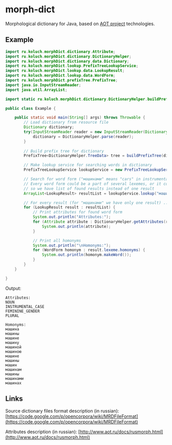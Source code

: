 # morph-dict

Morphological dictionary for Java, based on [AOT project](http://aot.ru) technologies.

## Example
```java
import ru.koluch.morphDict.dictionary.Attribute;
import ru.koluch.morphDict.dictionary.DictionaryHelper;
import ru.koluch.morphDict.dictionary.data.Dictionary;
import ru.koluch.morphDict.lookup.PrefixTreeLookupService;
import ru.koluch.morphDict.lookup.data.LookupResult;
import ru.koluch.morphDict.lookup.data.WordForm;
import ru.koluch.morphDict.prefixTree.PrefixTree;
import java.io.InputStreamReader;
import java.util.ArrayList;

import static ru.koluch.morphDict.dictionary.DictionaryHelper.buildPrefixTree;

public class Example {

    public static void main(String[] args) throws Throwable {
        // Load dictionary from resource file
        Dictionary dictionary;
        try(InputStreamReader reader = new InputStreamReader(Dictionary.class.getResourceAsStream("/morphs.mrd"), "UTF-8")) {
            dictionary = DictionaryHelper.parse(reader);
        }
       
        // Build prefix tree for dictionary
        PrefixTree<DictionaryHelper.TreeData> tree = buildPrefixTree(dictionary);

        // Make lookup service for searching words in dictionary
        PrefixTreeLookupService lookupService = new PrefixTreeLookupService(dictionary, tree);

        // Search for word form ("машинами" means "cars" in instrumental case)
        // Every word form could be a part of several lexemes, or it could be found several times in one lexeme,
        // so we have list of found results instead of one result
        ArrayList<LookupResult> resultList = lookupService.lookup("машинами");

        // For every result (for "машинами" we have only one result) ...
        for (LookupResult result : resultList) {
            // Print attributes for found word form
            System.out.println("Attributes:");
            for (Attribute attribute : DictionaryHelper.getAttributes(result.wordForm.ancode)) {
                System.out.println(attribute);
            }

            // Print all homonyms
            System.out.println("\nHomonyms:");
            for (WordForm homonym : result.lexeme.homonyms) {
                System.out.println(homonym.makeWord());
            }
        }
    }

}
```

Output:

```
Attributes:
NOUN
INSTRUMENTAL_CASE
FEMININE_GENDER
PLURAL

Homonyms:
машина
машины
машине
машину
машиной
машиною
машине
машины
машин
машинам
машины
машинами
машинах
```

## Links

Source dictionary files format description (in russian):
[https://code.google.com/p/opencorpora/wiki/MRDFileFormat](https://code.google.com/p/opencorpora/wiki/MRDFileFormat)

Attributes description (in russian):
[http://www.aot.ru/docs/rusmorph.html](http://www.aot.ru/docs/rusmorph.html) 
